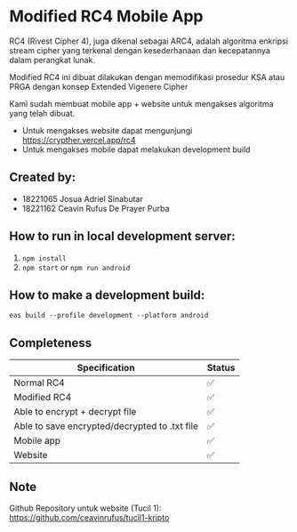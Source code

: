 # Modified RC4 Mobile App

RC4 (Rivest Cipher 4), juga dikenal sebagai ARC4, adalah algoritma enkripsi stream cipher yang terkenal dengan kesederhanaan dan kecepatannya dalam perangkat lunak.

Modified RC4 ini dibuat dilakukan dengan memodifikasi prosedur KSA atau PRGA dengan konsep Extended Vigenere Cipher

Kami sudah membuat mobile app + website untuk mengakses algoritma yang telah dibuat.

- Untuk mengakses website dapat mengunjungi https://crypther.vercel.app/rc4
- Untuk mengakses mobile dapat melakukan development build

## Created by:

- 18221065 Josua Adriel Sinabutar
- 18221162 Ceavin Rufus De Prayer Purba

## How to run in local development server:

1. `npm install`
2. `npm start` or `npm run android`

## How to make a development build:

```
eas build --profile development --platform android
```

## Completeness

| Specification                                 | Status |
| --------------------------------------------- | ------ |
| Normal RC4                                    | ✅     |
| Modified RC4                                  | ✅     |
| Able to encrypt + decrypt file                | ✅     |
| Able to save encrypted/decrypted to .txt file | ✅     |
| Mobile app                                    | ✅     |
| Website                                       | ✅     |

## Note

Github Repository untuk website (Tucil 1):
<br/>
https://github.com/ceavinrufus/tucil1-kripto
